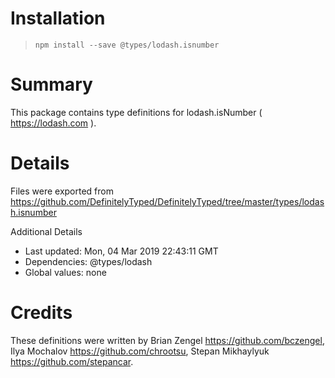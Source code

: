 # Installation
> `npm install --save @types/lodash.isnumber`

# Summary
This package contains type definitions for lodash.isNumber ( https://lodash.com ).

# Details
Files were exported from https://github.com/DefinitelyTyped/DefinitelyTyped/tree/master/types/lodash.isnumber

Additional Details
 * Last updated: Mon, 04 Mar 2019 22:43:11 GMT
 * Dependencies: @types/lodash
 * Global values: none

# Credits
These definitions were written by Brian Zengel <https://github.com/bczengel>, Ilya Mochalov <https://github.com/chrootsu>, Stepan Mikhaylyuk <https://github.com/stepancar>.
